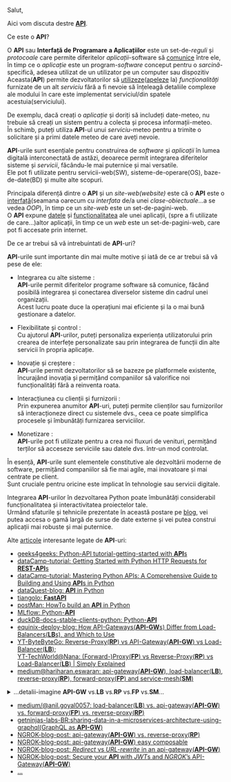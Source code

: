 Salut,

Aici vom discuta destre [**API**](https://apidog.com/blog/use-python-api/?utm_source=google_dsa&utm_medium=g&utm_campaign=22062217351&utm_content=169453484141&utm_term=&gad_source=1&gad_campaignid=22062217351&gbraid=0AAAAA-gKXrCXQ0uJs_qw4fiYc8XMO-qRU&gclid=CjwKCAjwruXBBhArEiwACBRtHXnJfv7gfCQnryzBkpupXqe5QGiutwRwVWwU92cCmeKmc6__xWiJ5RoCKCcQAvD_BwE).

Ce este o **API**?

O **API** sau **Interfață de Programare a Aplicațiilor** este un set-de-*reguli* și *protocoale* care permite diferitelor *aplicații*-software să <ins>comunice</ins> între ele,
în timp ce o *aplicație* este un program-*software* conceput pentru o *sarcină*-specifică, adesea utilizat de un utilizator pe un computer sau dispozitiv
<br/>Aceasta(**API**) permite dezvoltatorilor să <ins>utilizeze</ins>([apeleze](https://dexonline.ro/definitie/apelez/563875) la) *funcționalități* furnizate de un alt *serviciu* fără a fi nevoie să înțeleagă detaliile complexe ale modului în care este implementat serviciul/din spatele acestuia(serviciului).

De exemplu, dacă creați o *aplicație* și doriți să includeți date-meteo, nu trebuie să creați un sistem pentru a colecta și procesa informații-meteo. 
<br/>În schimb, puteți utiliza **API**-ul unui *serviciu*-meteo pentru a trimite o solicitare și a primi datele meteo de care aveți nevoie.

**API**-urile sunt esențiale pentru construirea de *software* și *aplicații* în lumea digitală interconectată de astăzi, deoarece permit integrarea diferitelor sisteme și *servicii*, făcându-le mai puternice și mai versatile. 
<br/>Ele pot fi utilizate pentru servicii-web(SW), sisteme-de-operare(OS), baze-de-date(BD) și multe alte scopuri.

Principala diferență dintre o **API** și un *site-web(website)* este că o **API** este o <ins>interfață</ins>(seamana oarecum cu *interfata* de/a unei *clase-obiectuale*...a se vedea *OOP*), în timp ce un *site-web* este un set-de-pagini-web. 
<br/>O **API** expune <ins>datele</ins> și <ins>funcționalitatea</ins> ale unei aplicații, (spre a fi utilizate de care...)altor aplicații, 
în timp ce un *web* este un set-de-pagini-web, care pot fi accesate prin internet.

De ce ar trebui să vă intrebuintati de **API**-uri?

**API**-urile sunt importante din mai multe motive și iată de ce ar trebui să vă pese de ele:

 - Integrarea cu alte sisteme : 
<br/>**API**-urile permit diferitelor programe software să comunice, făcând posibilă integrarea și conectarea diverselor sisteme din cadrul unei organizații. 
<br/>Acest lucru poate duce la operațiuni mai eficiente și la o mai bună gestionare a datelor.

 - Flexibilitate și control : 
<br/>Cu ajutorul **API**-urilor, puteți personaliza experiența utilizatorului prin crearea de interfețe personalizate sau prin integrarea de funcții din alte servicii în propria aplicație.

 - Inovație și creștere :
<br/>**API**-urile permit dezvoltatorilor să se bazeze pe platformele existente, încurajând inovația și permițând companiilor să valorifice noi funcționalități fără a reinventa roata.

 - Interacțiunea cu clienții și furnizorii :
<br/>Prin expunerea anumitor **API**-uri, puteți permite clienților sau furnizorilor să interacționeze direct cu sistemele dvs., ceea ce poate simplifica procesele și îmbunătăți furnizarea serviciilor.

 - Monetizare :
<br/>**API**-urile pot fi utilizate pentru a crea noi fluxuri de venituri, permițând terților să acceseze serviciile sau datele dvs. într-un mod controlat.

În esență, **API**-urile sunt elementele constitutive ale dezvoltării moderne de software, permițând companiilor să fie mai agile, mai inovatoare și mai centrate pe client. 
<br/>Sunt cruciale pentru oricine este implicat în tehnologie sau servicii digitale.

Integrarea **API**-urilor în dezvoltarea Python poate îmbunătăți considerabil funcționalitatea și interactivitatea proiectelor tale. <br/>Urmând sfaturile și tehnicile prezentate în această postare pe [blog](https://apidog.com/blog/use-python-api/?utm_source=google_dsa&utm_medium=g&utm_campaign=22062217351&utm_content=169453484141&utm_term=&gad_source=1&gad_campaignid=22062217351&gbraid=0AAAAA-gKXrCXQ0uJs_qw4fiYc8XMO-qRU&gclid=CjwKCAjwruXBBhArEiwACBRtHXnJfv7gfCQnryzBkpupXqe5QGiutwRwVWwU92cCmeKmc6__xWiJ5RoCKCcQAvD_BwE), vei putea accesa o gamă largă de surse de date externe și vei putea construi aplicații mai robuste și mai puternice. 

Alte [articole](https://www.ilpabogados.com/en/api-app-and-web-differences-the-rise-of-apis/) interesante legate de **API**-uri:

 - [geeks4geeks: Python-API  tutorial-getting-started with **API**s](https://www.geeksforgeeks.org/python-api-tutorial-getting-started-with-apis/)
 - [dataCamp-tutorial: Getting Started with Python HTTP Requests for **REST-API**s](https://www.datacamp.com/tutorial/making-http-requests-in-python?utm_source=google&utm_medium=paid_search&utm_campaignid=19589720821&utm_adgroupid=157156375191&utm_device=c&utm_keyword=&utm_matchtype=&utm_network=g&utm_adpostion=&utm_creative=684592139660&utm_targetid=aud-2191467490030:dsa-2218886984100&utm_loc_interest_ms=&utm_loc_physical_ms=9211663&utm_content=ps-other~emea-en~dsa~tofu~tutorial-python&accountid=9624585688&utm_campaign=230119_1-ps-other~dsa~tofu_2-b2c_3-emea_4-prc_5-na_6-na_7-le_8-pdsh-go_9-nb-e_10-na_11-na&gad_source=1&gad_campaignid=19589720821&gbraid=0AAAAADQ9WsExOJSfiakTwBZiQqWm1rnz9&gclid=CjwKCAjwruXBBhArEiwACBRtHY_Ey2jZaV8e6fFFHumSJS_frSYkbaAvUL-wwZl7fqi1elSBlX6ZrRoCyMIQAvD_BwE)
 - [dataCamp-tutorial: Mastering Python APIs: A Comprehensive Guide to Building and Using **API**s in Python](https://www.datacamp.com/tutorial/python-api)
 - [dataQuest-blog: **API** in Python](https://www.dataquest.io/blog/api-in-python/)
 - [tiangolo: **FastAPI**](https://fastapi.tiangolo.com/)
 - [postMan: HowTo build an **API** in Python](https://blog.postman.com/how-to-build-an-api-in-python/)
 - [MLflow: Python-**API**](https://mlflow.org/docs/latest/api_reference/python_api/index.html)
 - [duckDB-docs-stable-clients-python: Python-**API**](https://duckdb.org/docs/stable/clients/python/overview.html)
 - [equinix-deploy-blog: How API-Gateways(**API-GW**s) Differ from Load-Balancers(**LB**s), and Which to Use](https://deploy.equinix.com/blog/how-api-gateways-differ-from-load-balancers-and-which-to-use/)
 - [YT-ByteByteGo: Reverse-Proxy(**RP**) vs API-Gateway(**API-GW**) vs Load-Balancer(**LB**)](https://www.youtube.com/watch?v=RqfaTIWc3LQ&ab_channel=ByteByteGo);
<br/>[YT-TechWorld@Nana: (Forward-)Proxy(**FP**) vs Reverse-Proxy(**RP**) vs Load-Balancer(**LB**) | Simply Explained](https://www.youtube.com/watch?v=xo5V9g9joFs&ab_channel=TechWorldwithNana)
 - [medium@hariharan.eswaran: api-gateway(**API-GW**), load-balancer(**LB**), reverse-proxy(**RP**), forward-proxy(**FP**) and service-mesh(**SM**)](https://medium.com/@hariharan.eswaran/api-gateway-load-balancer-reverse-proxy-forward-proxy-and-service-mesh-718dbc951257)

<details>
   <summary>...detalii-imagine <b>API-GW</b> vs.<b>LB</b> vs.<b>RP</b> vs.<b>FP</b> vs.<b>SM</b>...</summary>
 
 <hr/>
<a href="https://medium.com/@hariharan.eswaran/api-gateway-load-balancer-reverse-proxy-forward-proxy-and-service-mesh-718dbc951257"><img src="https://github.com/stefanache/MFP-ANAF-RO/blob/main/python/APIs/1_RcuRz9wCT73sz7FSs0FOLw.gif"/></a>

 - [**LB** vs.**API-GW**](https://stackoverflow.com/questions/61174839/load-balancer-and-api-gateway-confusion)

**API-Gateway** și **Load-Balancer** sunt două lucruri diferite.

**Load-Balancer(LB)** -> Este un software care funcționează la nivel de protocol sau socket (de exemplu, tcp, http sau port 3306 etc.). 
<br/>Sarcina sa este de a echilibra traficul de intrare prin distribuirea acestuia către destinații cu diverse logici (de exemplu, round robin). 
<br/>*Nu oferă* funcții precum verificări de autorizare, autentificare a cererilor etc.

Întrucât

**Gateway-API(API-GW)** -> Este un serviciu gestionat furnizat de diverse companii de găzduire pentru a gestiona operațiunile API
în vederea scalării fără probleme a infrastructurii API. 

 Se ocupă de :
 
  - controlul accesului,
  - memorarea în cache a răspunsurilor, 
  - tipurile de răspunsuri, 
  - (verificare de )autorizare, 
  - autentificare( a cererilor), 
  - limitarea solicitărilor, 
  - gestionarea datelor, 
  - identificarea destinațiilor corecte pe baza unor reguli personalizate și 
  - scalarea fără probleme a backend-ului. 
 
 În general, **gateway-urile API** gestionate vin în mod implicit cu infrastructură scalabilă, așa că plasarea lor în spatele unui 
 echilibrator-de-încărcare(**LB**) ar putea să nu aibă sens.

În ceea ce privește rezolvarea domeniului, cel mai probabil ***DNS***-ul se rezolvă întotdeauna de către 
echilibratorul-de-încărcare(**LB**), care la rândul său preia răspunsul de la serviciul gateway-API(**API-GW**).

***DNS*** -> Load-Balancer(**LB**) -> API-gateway(**API-GW**) -> Serviciu backend

<hr/>
 
 </details>
 
 - [medium/@anil.goyal0057: load-balancer(**LB**) vs. api-gateway(**API-GW**) vs. forward-proxy(**FP**) vs. reverse-proxy(**RP**)](https://medium.com/@anil.goyal0057/load-balancer-vs-api-gateway-vs-forward-proxy-vs-reverse-proxy-a7f4d1a7c9d9)
 - [getninjas-labs-BR:sharing-data-in-a-microservices-architecture-using-graphql(GraphQL as **API-GW**)](https://labs.getninjas.com.br/sharing-data-in-a-microservices-architecture-using-graphql-97db59357602)
 - [NGROK-blog-post: api-gateway(**API-GW**) vs. reverse-proxy(**RP**)](https://ngrok.com/blog-post/reverse-proxy-vs-api-gateway)
 - [NGROK-blog-post: api-gateway(**API-GW**) easy composable](https://ngrok.com/blog-post/api-gateway-easy-composable)
 - [NGROK-blog-post: *Redirect* vs *URL-rewrite* in an api-gateway(**API-GW**)](https://ngrok.com/blog-post/api-gateway-redirect-vs-url-rewrite)
 - [NGROK-blog-post: Secure your **API** with *JWT*s and *NGROK*’s API-Gateway(**API-GW**)](https://ngrok.com/blog-post/tutorial-jwt-api-gateway)
 - [...](https://www.google.com/search?sca_esv=7989e9254826f7bd&rlz=1C1CHBF_enRO1132RO1132&sxsrf=AE3TifM1eGyl36LdRaEF4z958naWWWFnsQ:1748591489287&q=python+api&udm=2&fbs=AIIjpHxX5k-tONtMCu8aDeA7E5WM_82AnVd-14nBN_HJATcu-JoUGHwvLkQNLfsPuaCSwJqgv_fhlHTuttQLJLHeQRlbjERSAQbriyJdRxGIwCHuz7fqa9JsMyfTWmfjnaQgJhPgHKeT6ivZ9ifZnAEBVHFEQiMMm5Fj78CdHlx2b9dK06pUT3xM1_JxDdZM6mgEqseJxb8eCJ38HkCeghslkwI4-DG5gA&sa=X&ved=2ahUKEwje6c302sqNAxW4RvEDHcyCN2kQtKgLegQIDxAB&biw=1920&bih=911&dpr=1)
